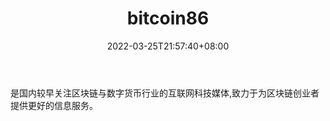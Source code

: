 ﻿---
weight: 
title: "bitcoin86"
description: "是国内较早关注区块链与数字货币行业的互联网科技媒体,致力于为区块链创业者提供更好的信息服务"
date: 2022-03-25T21:57:40+08:00
lastmod: 2022-03-25T16:45:40+08:00
draft: false
authors: ["Metabd"]
featuredImage: "bitcoin86.png"
link: ""
tags: ["元宇宙资讯","bitcoin86"]
categories: ["navigation"]
navigation: ["元宇宙资讯"]
lightgallery: true
toc: true
pinned: false
recommend: false
recommend1: false
---
是国内较早关注区块链与数字货币行业的互联网科技媒体,致力于为区块链创业者提供更好的信息服务。
